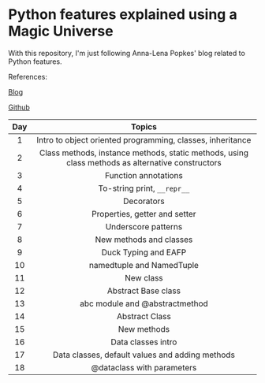 # Python features explained using a Magic Universe

With this repository, I'm just following Anna-Lena Popkes' blog related to Python features. 

References:

[Blog](http://alpopkes.com/year-archive/)

[Github](https://github.com/zotroneneis/harry_potter_universe)

| Day   | Topics          | 
| :---: |:--------------: |
| 1 | Intro to object oriented programming, classes, inheritance   |
| 2 | Class methods, instance methods, static methods, using class methods as alternative constructors   |
| 3 | Function annotations |
| 4 | To-string print, ```__repr__``` |
| 5 | Decorators |
| 6 | Properties, getter and setter |
| 7 | Underscore patterns |
| 8 | New methods and classes |
| 9 | Duck Typing and EAFP |
| 10 | namedtuple and NamedTuple |
| 11 | New class |
| 12 | Abstract Base class |
| 13 | abc module and @abstractmethod |
| 14 | Abstract Class |
| 15 | New methods |
| 16 | Data classes intro |
| 17 | Data classes, default values and adding methods |
| 18 | @dataclass with parameters |




